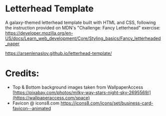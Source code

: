 # Letterhead Template

A galaxy-themed letterhead template built with HTML and CSS, following the instruction provided on MDN's "Challenge: Fancy Letterhead" exercise:
https://developer.mozilla.org/en-US/docs/Learn_web_development/Core/Styling_basics/Fancy_letterheaded_paper

https://arsenlenaslov.github.io/letterhead-template/

# Credits:
- Top & Bottom background images taken from WallpaperAccess [https://pixabay.com/photos/milky-way-stars-night-sky-2695569/](https://wallpaperaccess.com/space)
- Favicon @ icons8.com https://icons8.com/icons/set/business-card-favicon--animated
